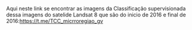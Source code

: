 Aqui neste link se encontrar as imagens da Classificação supervisionada dessa imagens do satelide Landsat 8 que são do inicio de
2016 e final de 2016:https://t.me/TCC_micrroregiao_gv
